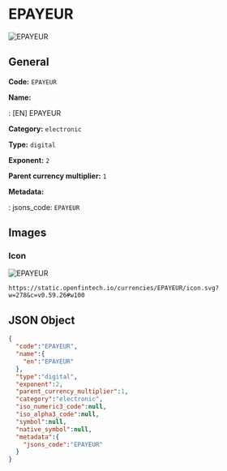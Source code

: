 
# EPAYEUR 
![EPAYEUR](https://static.openfintech.io/currencies/EPAYEUR/icon.svg?w=278&c=v0.59.26#w100)  

## General 
 
**Code:** `EPAYEUR` 
 
**Name:** 
 
:	[EN] EPAYEUR 
 
**Category:** `electronic` 
 
**Type:** `digital` 
 
**Exponent:** `2` 
 
**Parent currency multiplier:** `1` 
 
**Metadata:** 
 
:	jsons_code: `EPAYEUR` 
 

## Images 

### Icon 
 
![EPAYEUR](https://static.openfintech.io/currencies/EPAYEUR/icon.svg?w=278&c=v0.59.26#w100)  

```
https://static.openfintech.io/currencies/EPAYEUR/icon.svg?w=278&c=v0.59.26#w100
```  

## JSON Object 

```json
{
  "code":"EPAYEUR",
  "name":{
    "en":"EPAYEUR"
  },
  "type":"digital",
  "exponent":2,
  "parent_currency_multiplier":1,
  "category":"electronic",
  "iso_numeric3_code":null,
  "iso_alpha3_code":null,
  "symbol":null,
  "native_symbol":null,
  "metadata":{
    "jsons_code":"EPAYEUR"
  }
}
```  
